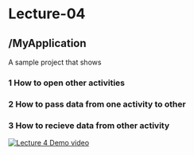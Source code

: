 # Lecture-04

 


## /MyApplication
A sample project that shows 

	
### 1	How to open other activities
### 2	How to pass data from one activity to other
### 3	How to recieve data from other activity

[![Lecture 4 Demo video](https://img.youtube.com/vi/4czHdPRJVOc/0.jpg)](https://www.youtube.com/watch?v=4czHdPRJVOc)
